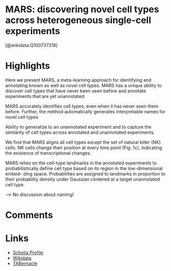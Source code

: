 
MARS: discovering novel cell types across heterogeneous single-cell experiments
===============================================================================
  
  [@wikidata:Q100737318]  

# Highlights

Here we present MARS, a meta-learning approach for identifying and annotating known as well as novel cell types. MARS has a unique ability to discover cell types that have never been seen before and annotate experiments that are yet unannotated.

MARS accurately identifies cell types, even when it has never seen them before. Further, the method automatically generates interpretable names for novel cell types

Ability to generalize to an unannotated experiment and to capture the similarity of cell types across annotated and unannotated experiments.

We find that MARS aligns all cell types except the set of natural killer (NK) cells. NK cells change their position at every time point (Fig. 1c), indicating the existence of transcriptional changes.

MARS relies on the cell-type landmarks in the annotated experiments to probabilistically define cell type based on its region in the low-dimensional embed- ding space. Probabilities are assigned to landmarks in proportion to their probability density under Gaussian centered at a target unannotated cell type.

--> No discussion about naming!


# Comments

# Links
  
 * [Scholia Profile](https://scholia.toolforge.org/work/Q100737318)  
 * [Wikidata](https://www.wikidata.org/wiki/Q100737318)  
 * [TABernacle](https://tabernacle.toolforge.org/?#/tab/manual/Q100737318/P921%3BP4510)  
